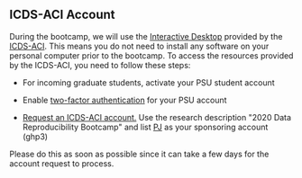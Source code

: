 ## ICDS-ACI Account

During the bootcamp, we will use the [Interactive Desktop][desktop] provided by
the [ICDS-ACI][]. This means you do not need to install any software on
your personal computer prior to the bootcamp. To access the resources
provided by the ICDS-ACI, you need to follow these steps:

[desktop]: https://portal.aci.ics.psu.edu/
[icds-aci]: https://www.icds.psu.edu/

* For incoming graduate students, activate your PSU student account

* Enable [two-factor authentication][2fa] for your PSU account

    [2fa]: https://accounts.psu.edu/2fa

* [Request an ICDS-ACI account.][icds-aci-account] Use the research description
  "2020 Data Reproducibility Bootcamp" and list [PJ][pj] as your sponsoring
  account (ghp3)

[icds-aci-account]: https://accounts.aci.ics.psu.edu/
[pj]: https://science.psu.edu/bio/people/ghp3

Please do this as soon as possible since it can take a few days for the account
request to process.